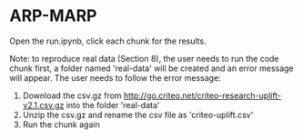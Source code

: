 # ARP-MARP
Open the run.ipynb, click each chunk for the results.

Note: to reproduce real data (Section 8), the user needs to run the code chunk first, a folder named 'real-data' will be created and an error message will appear.
The user needs to follow the error message: 
1. Download the csv.gz from http://go.criteo.net/criteo-research-uplift-v2.1.csv.gz into the folder 'real-data'
2. Unzip the csv.gz and rename the csv file as 'criteo-uplift.csv'
3. Run the chunk again
